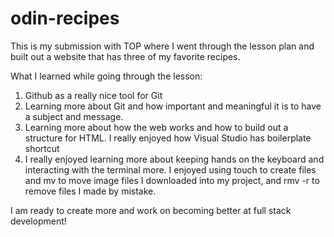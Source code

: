# odin-recipes

This is my submission with TOP where I went through the lesson plan and built out a website that has three of my favorite recipes.


What I learned while going through the lesson:
1. Github as a really nice tool for Git
2. Learning more about Git and how important and meaningful it is to have a subject and message.
3. Learning more about how the web works and how to build out a structure for HTML. I really enjoyed how Visual Studio has boilerplate shortcut
4. I really enjoyed learning more about keeping hands on the keyboard and interacting with the terminal more. I enjoyed using touch to create files and mv to move image files I downloaded into my project, and rmv -r to remove files I made by mistake.

I am ready to create more and work on becoming better at full stack development!